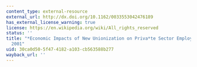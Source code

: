 ```yaml
---
content_type: external-resource
external_url: http://dx.doi.org/10.1162/0033553042476189
has_external_license_warning: true
license: https://en.wikipedia.org/wiki/All_rights_reserved
status: ''
title: "*Economic Impacts of New Unionization on Priva*te Sector Employers: 1984\u2013\
  2001"
uid: 30ca0d50-5f47-4182-a103-cb563588b277
wayback_url: ''
---
```


